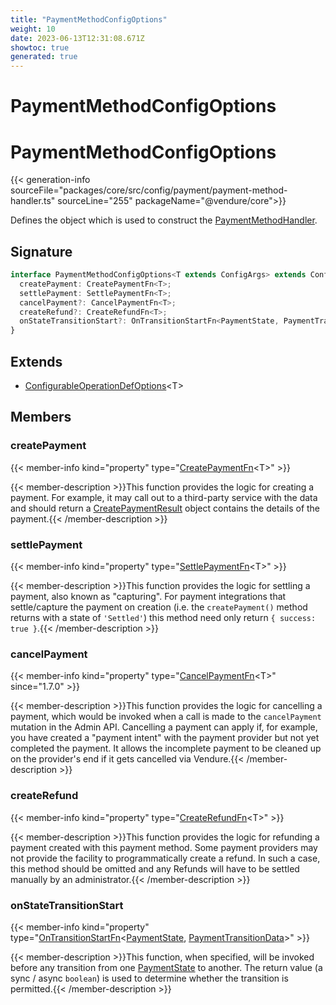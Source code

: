 ```yaml
---
title: "PaymentMethodConfigOptions"
weight: 10
date: 2023-06-13T12:31:08.671Z
showtoc: true
generated: true
---
```

<!-- This file was generated from the Vendure source. Do not modify. Instead, re-run the "docs:build" script -->

# PaymentMethodConfigOptions
<div class="symbol">


# PaymentMethodConfigOptions

{{< generation-info sourceFile="packages/core/src/config/payment/payment-method-handler.ts" sourceLine="255" packageName="@vendure/core">}}

Defines the object which is used to construct the <a href='/typescript-api/payment/payment-method-handler#paymentmethodhandler'>PaymentMethodHandler</a>.

## Signature

```TypeScript
interface PaymentMethodConfigOptions<T extends ConfigArgs> extends ConfigurableOperationDefOptions<T> {
  createPayment: CreatePaymentFn<T>;
  settlePayment: SettlePaymentFn<T>;
  cancelPayment?: CancelPaymentFn<T>;
  createRefund?: CreateRefundFn<T>;
  onStateTransitionStart?: OnTransitionStartFn<PaymentState, PaymentTransitionData>;
}
```
## Extends

 * <a href='/typescript-api/configurable-operation-def/configurable-operation-def-options#configurableoperationdefoptions'>ConfigurableOperationDefOptions</a>&#60;T&#62;


## Members

### createPayment

{{< member-info kind="property" type="<a href='/typescript-api/payment/payment-method-types#createpaymentfn'>CreatePaymentFn</a>&#60;T&#62;"  >}}

{{< member-description >}}This function provides the logic for creating a payment. For example,
it may call out to a third-party service with the data and should return a
<a href='/typescript-api/payment/payment-method-types#createpaymentresult'>CreatePaymentResult</a> object contains the details of the payment.{{< /member-description >}}

### settlePayment

{{< member-info kind="property" type="<a href='/typescript-api/payment/payment-method-types#settlepaymentfn'>SettlePaymentFn</a>&#60;T&#62;"  >}}

{{< member-description >}}This function provides the logic for settling a payment, also known as "capturing".
For payment integrations that settle/capture the payment on creation (i.e. the
`createPayment()` method returns with a state of `'Settled'`) this method
need only return `{ success: true }`.{{< /member-description >}}

### cancelPayment

{{< member-info kind="property" type="<a href='/typescript-api/payment/payment-method-types#cancelpaymentfn'>CancelPaymentFn</a>&#60;T&#62;"  since="1.7.0" >}}

{{< member-description >}}This function provides the logic for cancelling a payment, which would be invoked when a call is
made to the `cancelPayment` mutation in the Admin API. Cancelling a payment can apply
if, for example, you have created a "payment intent" with the payment provider but not yet
completed the payment. It allows the incomplete payment to be cleaned up on the provider's end
if it gets cancelled via Vendure.{{< /member-description >}}

### createRefund

{{< member-info kind="property" type="<a href='/typescript-api/payment/payment-method-types#createrefundfn'>CreateRefundFn</a>&#60;T&#62;"  >}}

{{< member-description >}}This function provides the logic for refunding a payment created with this
payment method. Some payment providers may not provide the facility to
programmatically create a refund. In such a case, this method should be
omitted and any Refunds will have to be settled manually by an administrator.{{< /member-description >}}

### onStateTransitionStart

{{< member-info kind="property" type="<a href='/typescript-api/state-machine/state-machine-config#ontransitionstartfn'>OnTransitionStartFn</a>&#60;<a href='/typescript-api/payment/payment-state#paymentstate'>PaymentState</a>, <a href='/typescript-api/payment/payment-transition-data#paymenttransitiondata'>PaymentTransitionData</a>&#62;"  >}}

{{< member-description >}}This function, when specified, will be invoked before any transition from one <a href='/typescript-api/payment/payment-state#paymentstate'>PaymentState</a> to another.
The return value (a sync / async `boolean`) is used to determine whether the transition is permitted.{{< /member-description >}}


</div>
